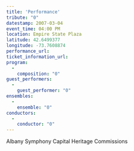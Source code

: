 ```yaml
---
title: 'Performance'
tribute: "0"
datestamp: 2007-03-04
event_time: 04:00 PM
location: Empire State Plaza
latitude: 42.6499377
longitude: -73.7608874
performance_url: 
ticket_information_url: 
program: 
  -
    composition: "0"
guest_performers: 
  -
    guest_performer: "0"
ensembles: 
  -
    ensemble: "0"
conductors: 
  -
    conductor: "0"
---
```

Albany Symphony Capital Heritage Commissions
